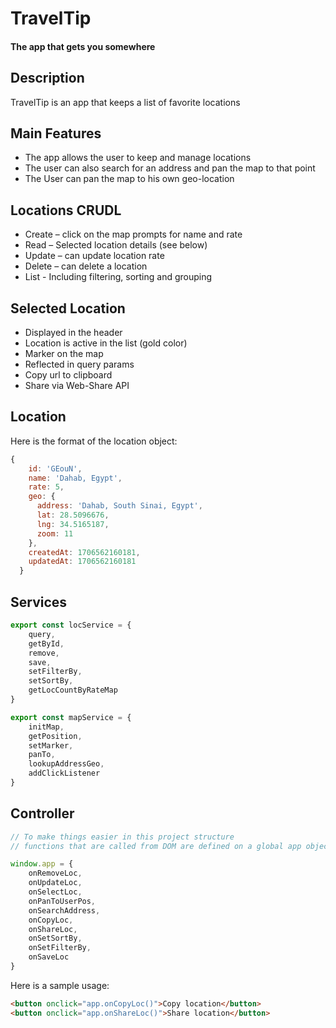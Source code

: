 # TravelTip
#### The app that gets you somewhere


## Description
TravelTip is an app that keeps a list of favorite locations

## Main Features
- The app allows the user to keep and manage locations
- The user can also search for an address and pan the map to that point
- The User can pan the map to his own geo-location

## Locations CRUDL 
- Create – click on the map prompts for name and rate
- Read – Selected location details (see below) 
- Update – can update location rate
- Delete – can delete a location
- List - Including filtering, sorting and grouping

## Selected Location
- Displayed in the header
- Location is active in the list (gold color)
- Marker on the map
- Reflected in query params 
- Copy url to clipboard
- Share via Web-Share API

## Location
Here is the format of the location object:
```js
{
    id: 'GEouN',
    name: 'Dahab, Egypt',
    rate: 5,
    geo: {
      address: 'Dahab, South Sinai, Egypt',
      lat: 28.5096676,
      lng: 34.5165187,
      zoom: 11
    },
    createdAt: 1706562160181,
    updatedAt: 1706562160181
  }
  ```
## Services
```js
export const locService = {
    query,
    getById,
    remove,
    save,
    setFilterBy,
    setSortBy,
    getLocCountByRateMap
}

export const mapService = {
    initMap,
    getPosition,
    setMarker,
    panTo,
    lookupAddressGeo,
    addClickListener
}
```

## Controller
```js
// To make things easier in this project structure 
// functions that are called from DOM are defined on a global app object

window.app = {
    onRemoveLoc,
    onUpdateLoc,
    onSelectLoc,
    onPanToUserPos,
    onSearchAddress,
    onCopyLoc,
    onShareLoc,
    onSetSortBy,
    onSetFilterBy,
    onSaveLoc
}
```

Here is a sample usage:
```html
<button onclick="app.onCopyLoc()">Copy location</button>
<button onclick="app.onShareLoc()">Share location</button>
```


